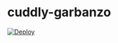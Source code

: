 # cuddly-garbanzo

[![Deploy](https://www.herokucdn.com/deploy/button.svg)](https://heroku.com/deploy)